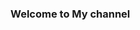 ### Welcome to My channel

<!--
**tristayunsub/tristayunsub** is a ✨ _special_ ✨ repository because its `README.md` (this file) appears on your GitHub profile.

#풀스택, 머신러닝 개발자가 되기 위해 



| Education | University                    | Period           | Major                  |   |
|-----------|-------------------------------|------------------|------------------------|---|
|           | Korea Polytechnic University  | 2015.02.~Present | Mechanical Engineering |   |
| Career    |                               |                  |                        |   |
|           |                               |                  |                        |   |
